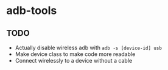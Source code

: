 # adb-tools

## TODO

-   Actually disable wireless adb with `adb -s [device-id] usb`
-   Make device class to make code more readable
-   Connect wirelessly to a device without a cable
